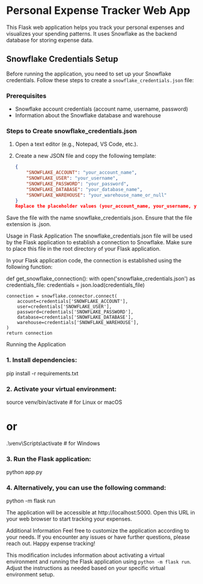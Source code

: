 # Personal Expense Tracker Web App

This Flask web application helps you track your personal expenses and visualizes your spending patterns. It uses Snowflake as the backend database for storing expense data.

## Snowflake Credentials Setup

Before running the application, you need to set up your Snowflake credentials. Follow these steps to create a `snowflake_credentials.json` file:

### Prerequisites

- Snowflake account credentials (account name, username, password)
- Information about the Snowflake database and warehouse

### Steps to Create snowflake_credentials.json

1. Open a text editor (e.g., Notepad, VS Code, etc.).

2. Create a new JSON file and copy the following template:

   ```json
   {
       "SNOWFLAKE_ACCOUNT": "your_account_name",
       "SNOWFLAKE_USER": "your_username",
       "SNOWFLAKE_PASSWORD": "your_password",
       "SNOWFLAKE_DATABASE": "your_database_name",
       "SNOWFLAKE_WAREHOUSE": "your_warehouse_name_or_null"
   }
   Replace the placeholder values (your_account_name, your_username, your_password, your_database_name, your_warehouse_name_or_null) with your actual Snowflake credentials. The SNOWFLAKE_WAREHOUSE can be set to null if not applicable.

Save the file with the name snowflake_credentials.json. Ensure that the file extension is .json.

Usage in Flask Application
The snowflake_credentials.json file will be used by the Flask application to establish a connection to Snowflake. Make sure to place this file in the root directory of your Flask application.

In your Flask application code, the connection is established using the following function:

def get_snowflake_connection():
    with open('snowflake_credentials.json') as credentials_file:
        credentials = json.load(credentials_file)

    connection = snowflake.connector.connect(
        account=credentials['SNOWFLAKE_ACCOUNT'],
        user=credentials['SNOWFLAKE_USER'],
        password=credentials['SNOWFLAKE_PASSWORD'],
        database=credentials['SNOWFLAKE_DATABASE'],
        warehouse=credentials['SNOWFLAKE_WAREHOUSE'],
    )
    return connection

Running the Application
### 1. Install dependencies:
pip install -r requirements.txt

### 2. Activate your virtual environment:
source venv/bin/activate  # for Linux or macOS
# or
.\venv\Scripts\activate   # for Windows

### 3. Run the Flask application:
python app.py

### 4. Alternatively, you can use the following command:
   python -m flask run
   
The application will be accessible at http://localhost:5000. Open this URL in your web browser to start tracking your expenses.

Additional Information
Feel free to customize the application according to your needs.
If you encounter any issues or have further questions, please reach out.
Happy expense tracking!

This modification includes information about activating a virtual environment and running the Flask application using `python -m flask run`. Adjust the instructions as needed based on your specific virtual environment setup.

